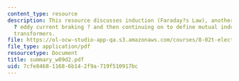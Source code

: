 ```yaml
---
content_type: resource
description: This resource discusses induction (Faraday?s Law), another application
  ? eddy current braking ? and then continuing on to define mutual inductance and
  transformers.
file: https://ol-ocw-studio-app-qa.s3.amazonaws.com/courses/8-02t-electricity-and-magnetism-spring-2005/7cfe846811686b142f9a719f510917bc_summary_w09d2.pdf
file_type: application/pdf
resourcetype: Document
title: summary_w09d2.pdf
uid: 7cfe8468-1168-6b14-2f9a-719f510917bc
---
```

